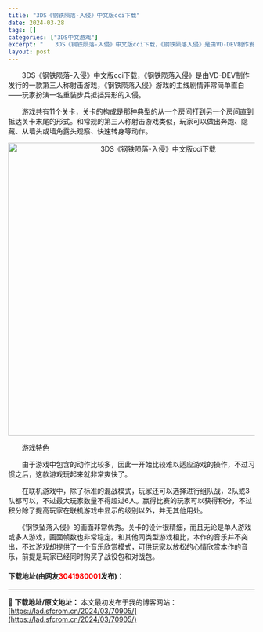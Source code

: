 ```yaml
---
title: "3DS《钢铁陨落-入侵》中文版cci下载"
date: 2024-03-28
tags: []
categories: ["3DS中文游戏"]
excerpt: "　　3DS《钢铁陨落-入侵》中文版cci下载，《钢铁陨落入侵》是由VD-DEV制作发行的一款第三人称射击游戏，《钢铁陨落入侵》游戏的主线剧情非常简单直白&mdash;&mdash;玩家扮演一名重装步兵抵挡异形的入侵。 　　游戏共有11个关卡，关卡的构成是那种典型的从一个房间打到另一个房间直到抵达关卡&hellip;"
layout: post
---
```


 <p>　　3DS《钢铁陨落-入侵》中文版cci下载，《钢铁陨落入侵》是由VD-DEV制作发行的一款第三人称射击游戏，《钢铁陨落入侵》游戏的主线剧情非常简单直白&mdash;&mdash;玩家扮演一名重装步兵抵挡异形的入侵。</p> <p>　　游戏共有11个关卡，关卡的构成是那种典型的从一个房间打到另一个房间直到抵达关卡末尾的形式。和常规的第三人称射击游戏类似，玩家可以做出奔跑、隐藏、从墙头或墙角露头观察、快速转身等动作。</p> <p align="center"><img align="" border="0" src="https://lad.sfcrom.cn/wp-content/uploads/2024/03/20240328_660549a63a5ad.png" width="597" alt="3DS《钢铁陨落-入侵》中文版cci下载" /></p> <p>　　游戏特色</p> <p>　　由于游戏中包含的动作比较多，因此一开始比较难以适应游戏的操作，不过习惯之后，这款游戏玩起来就非常爽快了。</p> <p>　　在联机游戏中，除了标准的混战模式，玩家还可以选择进行组队战，2队或3队都可以，不过最大玩家数量不得超过6人。赢得比赛的玩家可以获得积分，不过积分除了提高玩家在联机游戏中显示的级别以外，并无其他用处。</p> <p>　　《钢铁坠落入侵》的画面非常优秀。关卡的设计很精细，而且无论是单人游戏或多人游戏，画面帧数也非常稳定。和其他同类型游戏相比，本作的音乐并不突出，不过游戏却提供了一个音乐欣赏模式，可供玩家以放松的心情欣赏本作的音乐，前提是玩家已经同时购买了战役包和对战包。</p> <p><h4>下载地址(由网友<font color="red">3041980001</font>发布)：</h4></p> 

---
📖 **下载地址/原文地址：** 本文最初发布于我的博客网站：[https://lad.sfcrom.cn/2024/03/70905/](https://lad.sfcrom.cn/2024/03/70905/)
